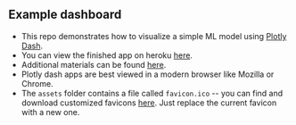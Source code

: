 ## Example dashboard

* This repo demonstrates how to visualize a simple ML model using [Plotly Dash](https://plot.ly/dash).
* You can view the finished app on heroku [here](https://knn-iris-classifier.herokuapp.com/).
* Additional materials can be found [here](https://github.com/austinlasseter/plotly_dash_tutorial/blob/master/06%20Heroku%20examples/list%20of%20resources.md).
* Plotly dash apps are best viewed in a modern browser like Mozilla or Chrome.
* The `assets` folder contains a file called `favicon.ico` -- you can find and download customized favicons [here](https://www.favicon.cc/). Just replace the current favicon with a new one.
